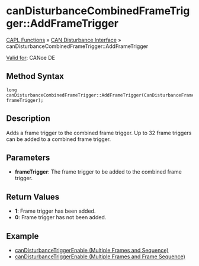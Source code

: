 # canDisturbanceCombinedFrameTrigger::AddFrameTrigger

[CAPL Functions](../../CAPLfunctions.md) » [CAN Disturbance Interface](../CAPLfunctionsCANDisturbanceOverview.md) » canDisturbanceCombinedFrameTrigger::AddFrameTrigger

[Valid for](../../../Shared/FeatureAvailability.md): CANoe DE

## Method Syntax

```plaintext
long canDisturbanceCombinedFrameTrigger::AddFrameTrigger(CanDisturbanceFrameTrigger frameTrigger);
```

## Description

Adds a frame trigger to the combined frame trigger. Up to 32 frame triggers can be added to a combined frame trigger.

## Parameters

- **frameTrigger**: The frame trigger to be added to the combined frame trigger.

## Return Values

- **1**: Frame trigger has been added.
- **0**: Frame trigger has not been added.

## Example

- [canDisturbanceTriggerEnable (Multiple Frames and Sequence)](CAPLfunctionCanDisturbanceTriggerEnable.md#MultipleFrameSequence)
- [canDisturbanceTriggerEnable (Multiple Frames and Frame Sequence)](CAPLfunctionCanDisturbanceTriggerEnable.md#MultipleFrameFrameSequence)
